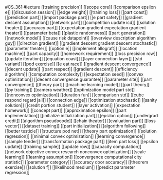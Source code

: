 #CS_361
#lecture
[[training precision]]
[[scope core]]
[[comparison epsilon e]]
[[discussion session]]
[[edge weight]]
[[training loss]]
[[part coast]]
[[prediction part]]
[[import package part]]
[[e part safety]]
[[gradient descent assumption]]
[[network part]]
[[competition update icd]]
[[solution theater]]
[[accuracy part]]
[[expectation gradient expectation gradient theater]]
[[parameter beta]]
[[plastic randomness]]
[[part generation]]
[[network model]]
[[cause risk datapoint]]
[[overview description algorithm guy]]
[[direction gradient]]
[[gradient descent gradient descent stochastic]]
[[parameter theater]]
[[option e]]
[[implement allograft]]
[[location machine]]
[[part capacity]]
[[homework requirement]]
[[loss precision row]]
[[update iteration]]
[[equation coast]]
[[layer connection layer]]
[[std variant]]
[[pod exercise]]
[[e eat race]]
[[gradient descent convergence]]
[[decent update]]
[[part respect]]
[[gradient descent]]
[[efficiency algorithm]]
[[computation complexity]]
[[expectation seed]]
[[convex optimization]]
[[decent convergence guarantee]]
[[parameter site]]
[[part convergence]]
[[theory part]]
[[machine learning model]]
[[part theory]]
[[py training]]
[[camera weather]]
[[optimization model part std]]
[[nonconvex optimization]]
[[duration fun]]
[[comparison std]]
[[cube respond regard jail]]
[[connection edge]]
[[optimization stochastic]]
[[sanity solution]]
[[credit portion student]]
[[layer activation]]
[[expectation homework]]
[[concept part]]
[[approximation epsilon]]
[[part implementation]]
[[initialize initialization part]]
[[epsilon option]]
[[undergrad credit]]
[[algorithm pseudocode]]
[[chain theater]]
[[evaluation part]]
[[loss vector]]
[[dataset training]]
[[part initialization]]
[[algorithm following]]
[[better testicle]]
[[structure pod net]]
[[theory part optimization]]
[[solution regression]]
[[minimal convex optimization]]
[[learning convergence]]
[[sample tender]]
[[transformation package part]]
[[item part loss]]
[[epsilon update]]
[[training sample]]
[[update row]]
[[capacity computation]]
[[network objective convex research nonconvex optimization]]
[[scale learning]]
[[learning assumption]]
[[convergence computational city statistic]]
[[parameter category]]
[[accuracy door accuracy]]
[[theorem exercise]]
[[solution f]]
[[likelihood medium]]
[[predict parameter regression]]
